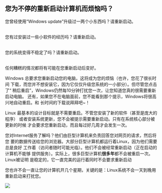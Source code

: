 

<div id="corps">

<h2>您为不停的重新启动计算机而烦恼吗？</h2>

您曾经使用“Windows update”升级过一两个小东西吗？请重新启动。<br /><br />


您有过安装过一些小软件的经历吗？请重新启动。<br /><br />


您的系统变得不稳定了吗？请重新启动。<br /><br />


任何糟糕的情况都将有可能在您重新启动后变好。

Windows 总要求您重新启动您的电脑，这将成为您的烦恼（也许，您花了很长时间
下载，而您并不想安装它，因为它仅仅升级您系统的一小部分）。但尽管您点击了“
稍后重启”，Windows仍然每10分钟打扰您一次，让您知道您真的很需要重新启动电脑。
还有，如果您不在电脑面前，您不能看到那个提示，Windows将很高兴地自动重启。和
长时间的下载说拜拜吧~！

Linux 最基本的设计目标就是不需要重启。不管您安装了新的软件（甚至是庞大的程序）
或者安装系统更新，您不会被提示需要重新启动。只有在系统核心部分被更新的时候
才会要求您重新启动，而且每过好几周才会发生一次。

您对Internet服务了解吗？他们由巨型计算机来负责回答您对网页的请求，然后将您
要的数据传送给您的浏览器。大部分巨型计算机都运行着Linux，因为他们需要总是良好
工作着（访问者随时可能光临）。他们不会被经常重新启动（正在启动的计算机不能够
提供服务）。实际上，很多巨型计算机<b>很多年</b>都不会被重启一次。Linux被证明
是稳定的，它一直完美的运行着同时不会要求重新启动

您也许不会一直让您的计算机开几个星期，关键的是：Linux系统不会一天到晚用重新启动来打扰您。

<img src="Images/reboot_all_the_time_thumb.png" />

</div>


